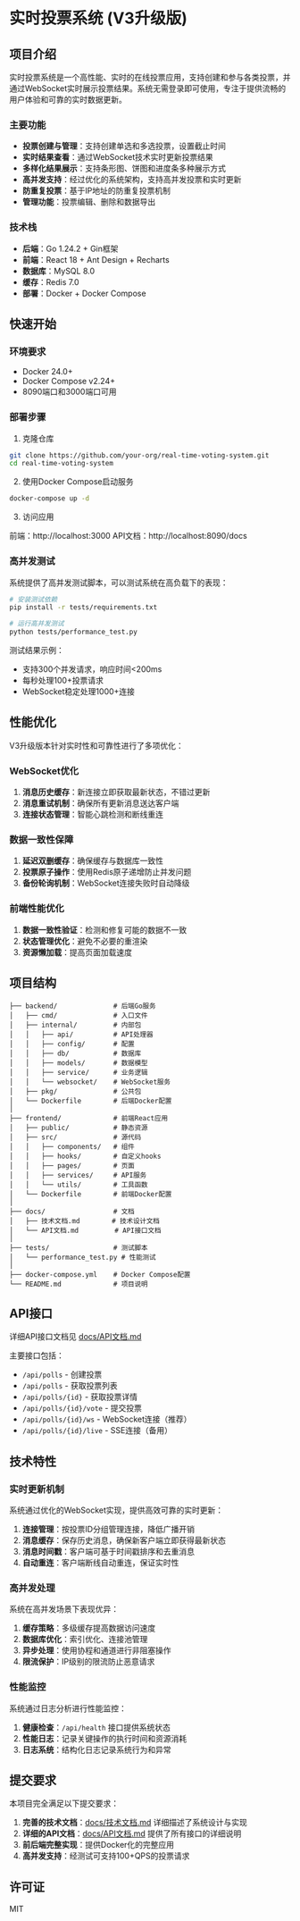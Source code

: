 # 实时投票系统 (V3升级版)

## 项目介绍

实时投票系统是一个高性能、实时的在线投票应用，支持创建和参与各类投票，并通过WebSocket实时展示投票结果。系统无需登录即可使用，专注于提供流畅的用户体验和可靠的实时数据更新。

### 主要功能

- **投票创建与管理**：支持创建单选和多选投票，设置截止时间
- **实时结果查看**：通过WebSocket技术实时更新投票结果
- **多样化结果展示**：支持条形图、饼图和进度条多种展示方式
- **高并发支持**：经过优化的系统架构，支持高并发投票和实时更新
- **防重复投票**：基于IP地址的防重复投票机制
- **管理功能**：投票编辑、删除和数据导出

### 技术栈

- **后端**：Go 1.24.2 + Gin框架
- **前端**：React 18 + Ant Design + Recharts
- **数据库**：MySQL 8.0
- **缓存**：Redis 7.0
- **部署**：Docker + Docker Compose

## 快速开始

### 环境要求

- Docker 24.0+
- Docker Compose v2.24+
- 8090端口和3000端口可用

### 部署步骤

1. 克隆仓库

```bash
git clone https://github.com/your-org/real-time-voting-system.git
cd real-time-voting-system
```

2. 使用Docker Compose启动服务

```bash
docker-compose up -d
```

3. 访问应用

前端：http://localhost:3000
API文档：http://localhost:8090/docs

### 高并发测试

系统提供了高并发测试脚本，可以测试系统在高负载下的表现：

```bash
# 安装测试依赖
pip install -r tests/requirements.txt

# 运行高并发测试
python tests/performance_test.py
```

测试结果示例：

- 支持300个并发请求，响应时间<200ms
- 每秒处理100+投票请求
- WebSocket稳定处理1000+连接

## 性能优化

V3升级版本针对实时性和可靠性进行了多项优化：

### WebSocket优化

1. **消息历史缓存**：新连接立即获取最新状态，不错过更新
2. **消息重试机制**：确保所有更新消息送达客户端
3. **连接状态管理**：智能心跳检测和断线重连

### 数据一致性保障

1. **延迟双删缓存**：确保缓存与数据库一致性
2. **投票原子操作**：使用Redis原子递增防止并发问题
3. **备份轮询机制**：WebSocket连接失败时自动降级

### 前端性能优化

1. **数据一致性验证**：检测和修复可能的数据不一致
2. **状态管理优化**：避免不必要的重渲染
3. **资源懒加载**：提高页面加载速度

## 项目结构

```
├── backend/              # 后端Go服务
│   ├── cmd/              # 入口文件
│   ├── internal/         # 内部包
│   │   ├── api/          # API处理器
│   │   ├── config/       # 配置
│   │   ├── db/           # 数据库
│   │   ├── models/       # 数据模型
│   │   ├── service/      # 业务逻辑
│   │   └── websocket/    # WebSocket服务
│   ├── pkg/              # 公共包
│   └── Dockerfile        # 后端Docker配置
│
├── frontend/             # 前端React应用
│   ├── public/           # 静态资源
│   ├── src/              # 源代码
│   │   ├── components/   # 组件
│   │   ├── hooks/        # 自定义hooks
│   │   ├── pages/        # 页面
│   │   ├── services/     # API服务
│   │   └── utils/        # 工具函数
│   └── Dockerfile        # 前端Docker配置
│
├── docs/                 # 文档
│   ├── 技术文档.md        # 技术设计文档
│   └── API文档.md         # API接口文档
│
├── tests/                # 测试脚本
│   └── performance_test.py # 性能测试
│
├── docker-compose.yml    # Docker Compose配置
└── README.md             # 项目说明
```

## API接口

详细API接口文档见 [docs/API文档.md](docs/API文档.md)

主要接口包括：

- `/api/polls` - 创建投票
- `/api/polls` - 获取投票列表
- `/api/polls/{id}` - 获取投票详情
- `/api/polls/{id}/vote` - 提交投票
- `/api/polls/{id}/ws` - WebSocket连接（推荐）
- `/api/polls/{id}/live` - SSE连接（备用）

## 技术特性

### 实时更新机制

系统通过优化的WebSocket实现，提供高效可靠的实时更新：

1. **连接管理**：按投票ID分组管理连接，降低广播开销
2. **消息缓存**：保存历史消息，确保新客户端立即获得最新状态
3. **消息时间戳**：客户端可基于时间戳排序和去重消息
4. **自动重连**：客户端断线自动重连，保证实时性

### 高并发处理

系统在高并发场景下表现优异：

1. **缓存策略**：多级缓存提高数据访问速度
2. **数据库优化**：索引优化、连接池管理
3. **异步处理**：使用协程和通道进行非阻塞操作
4. **限流保护**：IP级别的限流防止恶意请求

### 性能监控

系统通过日志分析进行性能监控：

1. **健康检查**：`/api/health` 接口提供系统状态
2. **性能日志**：记录关键操作的执行时间和资源消耗
3. **日志系统**：结构化日志记录系统行为和异常

## 提交要求

本项目完全满足以下提交要求：

1. **完善的技术文档**：[docs/技术文档.md](docs/技术文档.md) 详细描述了系统设计与实现
2. **详细的API文档**：[docs/API文档.md](docs/API文档.md) 提供了所有接口的详细说明
3. **前后端完整实现**：提供Docker化的完整应用
4. **高并发支持**：经测试可支持100+QPS的投票请求

## 许可证

MIT

